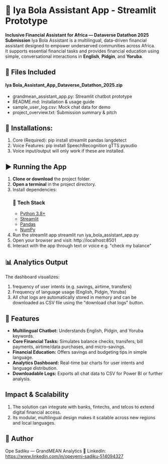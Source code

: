 # 💬 Iya Bola Assistant App - Streamlit Prototype
**Inclusive Financial Assistant for Africa — Dataverse Datathon 2025 Submission**
Iya Bola Assistant is a multilingual, data-driven financial assistant designed to empower underserved communities across Africa.  
It supports essential financial tasks and provides financial education using simple, conversational interactions in **English**, **Pidgin**, and **Yoruba**.

## 🧩 Files Included
#### Iya Bola_Assistant_App_Dataverse_Datathon_2025.zip
- grandmean_assistant_app.py: Streamlit chatbot prototype
- README.md: Installation & usage guide
- sample_user_log.csv: Mock chat data for demo
- project_overview.txt: Submission summary & pitch

## 🧩 Installations:
1. Core (Required): pip install streamlit pandas langdetect
2. Voice Features: pip install SpeechRecognition gTTS pyaudio
3. Voice input/output will only work if these are installed.

## ▶️ Running the App
1. **Clone or download** the project folder.  
2. **Open a terminal** in the project directory.  
3. Install dependencies:
    ### 🧠 Tech Stack
      - [Python 3.8+](https://www.python.org/downloads/)
      - [Streamlit](https://streamlit.io/)
      - [Pandas](https://pandas.pydata.org/)
      - [NumPy](https://numpy.org/)
4. Run the streamlit app 
   streamlit run iya_bola_assistant_app.py
5. Open your browser and visit:
   http://localhost:8501
6. Interact with the app through text or voice
   e.g. "check my balance"

## 📊 Analytics Output
The dashboard visualizes:
1. frequency of user intents (e.g. savings, airtime, transfers)
2. Frequency of language usage (English, Pidgin, Yoruba)
3. All chat logs are automatically stored in memory and can be downloaded as CSV file using the "download chat logs" button.

## 🚀 Features
- **Multilingual Chatbot:** Understands English, Pidgin, and Yoruba keywords.  
- **Core Financial Tasks:** Simulates balance checks, transfers, bill payments, airtime/data purchases, and micro-savings.  
- **Financial Education:** Offers savings and budgeting tips in simple language.  
- **Analytics Dashboard:** Real-time bar charts for user intents and language distribution.  
- **Downloadable Logs:** Exports all chat data to CSV for Power BI or further analysis.  

## Impact & Scalability
1. The solution can integrate with banks, fintechs, and telcos to extend digital financial access.
2. Its modular, multilingual design makes it scalable across new regions and local languages.

## 👤 Author
Ope Sadiku — GrandMEAN Analytics
🔗 LinkedIn: https://www.linkedin.com/in/opeyemi-sadiku-514094327
